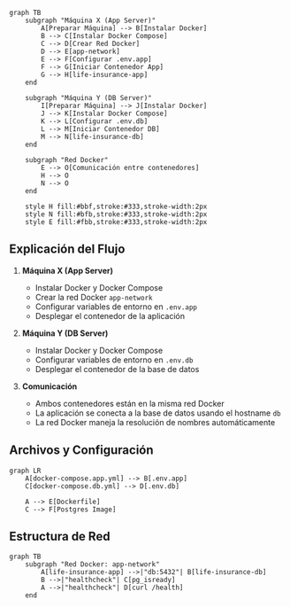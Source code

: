 ```mermaid
graph TB
    subgraph "Máquina X (App Server)"
        A[Preparar Máquina] --> B[Instalar Docker]
        B --> C[Instalar Docker Compose]
        C --> D[Crear Red Docker]
        D --> E[app-network]
        E --> F[Configurar .env.app]
        F --> G[Iniciar Contenedor App]
        G --> H[life-insurance-app]
    end

    subgraph "Máquina Y (DB Server)"
        I[Preparar Máquina] --> J[Instalar Docker]
        J --> K[Instalar Docker Compose]
        K --> L[Configurar .env.db]
        L --> M[Iniciar Contenedor DB]
        M --> N[life-insurance-db]
    end

    subgraph "Red Docker"
        E --> O[Comunicación entre contenedores]
        H --> O
        N --> O
    end

    style H fill:#bbf,stroke:#333,stroke-width:2px
    style N fill:#bfb,stroke:#333,stroke-width:2px
    style E fill:#fbb,stroke:#333,stroke-width:2px
```

## Explicación del Flujo

1. **Máquina X (App Server)**
   - Instalar Docker y Docker Compose
   - Crear la red Docker `app-network`
   - Configurar variables de entorno en `.env.app`
   - Desplegar el contenedor de la aplicación

2. **Máquina Y (DB Server)**
   - Instalar Docker y Docker Compose
   - Configurar variables de entorno en `.env.db`
   - Desplegar el contenedor de la base de datos

3. **Comunicación**
   - Ambos contenedores están en la misma red Docker
   - La aplicación se conecta a la base de datos usando el hostname `db`
   - La red Docker maneja la resolución de nombres automáticamente

## Archivos y Configuración

```mermaid
graph LR
    A[docker-compose.app.yml] --> B[.env.app]
    C[docker-compose.db.yml] --> D[.env.db]
    
    A --> E[Dockerfile]
    C --> F[Postgres Image]
```

## Estructura de Red

```mermaid
graph TB
    subgraph "Red Docker: app-network"
        A[life-insurance-app] -->|"db:5432"| B[life-insurance-db]
        B -->|"healthcheck"| C[pg_isready]
        A -->|"healthcheck"| D[curl /health]
    end
``` 